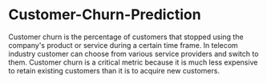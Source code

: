 # Customer-Churn-Prediction
Customer churn is the percentage of customers that stopped using the  company's product or service during a certain time frame. In telecom industry  customer can choose from various service providers and switch to them. Customer churn is a critical metric because it is much less expensive to retain existing customers than it is to acquire new customers.
